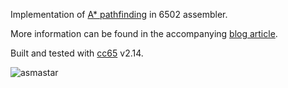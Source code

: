 Implementation of [A* pathfinding](http://en.wikipedia.org/wiki/A*_search_algorithm) in 6502 assembler.

More information can be found in the accompanying [blog article](http://magervalp.github.io/2014/05/07/astar-in-asm.html).

Built and tested with [cc65](http://cc65.github.io/cc65/) v2.14.

![asmastar](https://cloud.githubusercontent.com/assets/404393/2896548/a8f6ee34-d56e-11e3-8973-ea8a7c323d5e.png)
